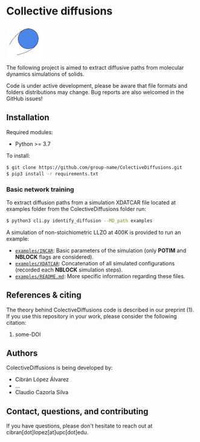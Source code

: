# Collective diffusions

<img src=./Ion.svg width="20%">

The following project is aimed to extract diffusive paths from molecular dynamics simulations of solids.

Code is under active development, please be aware that file formats and folders distributions may change. Bug reports are also welcomed in the GitHub issues!

## Installation

Required modules:

* Python >= 3.7

To install:

```bash
$ git clone https://github.com/group-name/ColectiveDiffusions.git
$ pip3 install -r requirements.txt
```

### Basic network training

To extract diffusion paths from a simulation XDATCAR file located at examples folder from the ColectiveDiffusions folder run:

```bash
$ python3 cli.py identify_diffusion --MD_path examples
```

A simulation of non-stoichiometric LLZO at 400K is provided to run an example:
 - [`examples/INCAR`](examples/INCAR): Basic parameters of the simulation (only **POTIM** and **NBLOCK** flags are considered).
 - [`examples/XDATCAR`](examples/XDATCAR): Concatenation of all simulated configurations (recorded each **NBLOCK** simulation steps).
 - [`examples/README.md`](examples/README.md): More specific information regarding these files.

## References & citing

The theory behind ColectiveDiffusions code is described in our preprint (1). If you use this repository in your work, please consider the following citation:

 1. some-DOI

## Authors

ColectiveDiffusions is being developed by:

 - Cibrán López Álvarez
 - ...
 - Claudio Cazorla Silva

## Contact, questions, and contributing

If you have questions, please don't hesitate to reach out at cibran[dot]lopez[at]upc[dot]edu.
